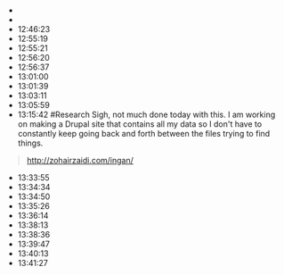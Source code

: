 * 
* 
* 12:46:23
* 12:55:19
* 12:55:21
* 12:56:20
* 12:56:37
* 13:01:00
* 13:01:39
* 13:03:11
* 13:05:59
* 13:15:42
#Research 
Sigh, not much done today with this. I am working on making a Drupal site that contains all my data so I don't have to constantly keep going back and forth between the files trying to find things. 
> http://zohairzaidi.com/ingan/


* 13:33:55
* 13:34:34
* 13:34:50
* 13:35:26
* 13:36:14
* 13:38:13
* 13:38:36
* 13:39:47
* 13:40:13
* 13:41:27
